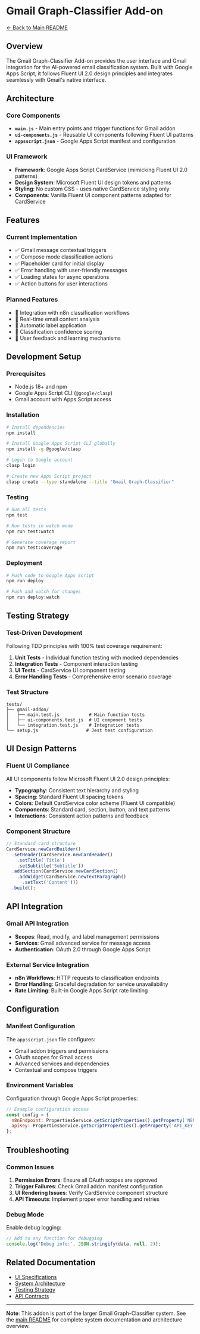 # Gmail Graph-Classifier Add-on

[← Back to Main README](../../README.md)

## Overview

The Gmail Graph-Classifier Add-on provides the user interface and Gmail integration for the AI-powered email classification system. Built with Google Apps Script, it follows Fluent UI 2.0 design principles and integrates seamlessly with Gmail's native interface.

## Architecture

### Core Components

- **`main.js`** - Main entry points and trigger functions for Gmail addon
- **`ui-components.js`** - Reusable UI components following Fluent UI patterns
- **`appsscript.json`** - Google Apps Script manifest and configuration

### UI Framework

- **Framework**: Google Apps Script CardService (mimicking Fluent UI 2.0 patterns)
- **Design System**: Microsoft Fluent UI design tokens and patterns
- **Styling**: No custom CSS - uses native CardService styling only
- **Components**: Vanilla Fluent UI component patterns adapted for CardService

## Features

### Current Implementation

- ✅ Gmail message contextual triggers
- ✅ Compose mode classification actions
- ✅ Placeholder card for initial display
- ✅ Error handling with user-friendly messages
- ✅ Loading states for async operations
- ✅ Action buttons for user interactions

### Planned Features

- 🔄 Integration with n8n classification workflows
- 🔄 Real-time email content analysis
- 🔄 Automatic label application
- 🔄 Classification confidence scoring
- 🔄 User feedback and learning mechanisms

## Development Setup

### Prerequisites

- Node.js 18+ and npm
- Google Apps Script CLI (`@google/clasp`)
- Gmail account with Apps Script access

### Installation

```bash
# Install dependencies
npm install

# Install Google Apps Script CLI globally
npm install -g @google/clasp

# Login to Google account
clasp login

# Create new Apps Script project
clasp create --type standalone --title "Gmail Graph-Classifier"
```

### Testing

```bash
# Run all tests
npm test

# Run tests in watch mode
npm run test:watch

# Generate coverage report
npm run test:coverage
```

### Deployment

```bash
# Push code to Google Apps Script
npm run deploy

# Push and watch for changes
npm run deploy:watch
```

## Testing Strategy

### Test-Driven Development

Following TDD principles with 100% test coverage requirement:

1. **Unit Tests** - Individual function testing with mocked dependencies
2. **Integration Tests** - Component interaction testing
3. **UI Tests** - CardService UI component testing
4. **Error Handling Tests** - Comprehensive error scenario coverage

### Test Structure

```
tests/
├── gmail-addon/
│   ├── main.test.js           # Main function tests
│   ├── ui-components.test.js  # UI component tests
│   └── integration.test.js    # Integration tests
└── setup.js                  # Jest test configuration
```

## UI Design Patterns

### Fluent UI Compliance

All UI components follow Microsoft Fluent UI 2.0 design principles:

- **Typography**: Consistent text hierarchy and styling
- **Spacing**: Standard Fluent UI spacing tokens
- **Colors**: Default CardService color scheme (Fluent UI compatible)
- **Components**: Standard card, section, button, and text patterns
- **Interactions**: Consistent action patterns and feedback

### Component Structure

```javascript
// Standard card structure
CardService.newCardBuilder()
  .setHeader(CardService.newCardHeader()
    .setTitle('Title')
    .setSubtitle('Subtitle'))
  .addSection(CardService.newCardSection()
    .addWidget(CardService.newTextParagraph()
      .setText('Content')))
  .build();
```

## API Integration

### Gmail API Integration

- **Scopes**: Read, modify, and label management permissions
- **Services**: Gmail advanced service for message access
- **Authentication**: OAuth 2.0 through Google Apps Script

### External Service Integration

- **n8n Workflows**: HTTP requests to classification endpoints
- **Error Handling**: Graceful degradation for service unavailability
- **Rate Limiting**: Built-in Google Apps Script rate limiting

## Configuration

### Manifest Configuration

The `appsscript.json` file configures:

- Gmail addon triggers and permissions
- OAuth scopes for Gmail access
- Advanced services and dependencies
- Contextual and compose triggers

### Environment Variables

Configuration through Google Apps Script properties:

```javascript
// Example configuration access
const config = {
  n8nEndpoint: PropertiesService.getScriptProperties().getProperty('N8N_ENDPOINT'),
  apiKey: PropertiesService.getScriptProperties().getProperty('API_KEY')
};
```

## Troubleshooting

### Common Issues

1. **Permission Errors**: Ensure all OAuth scopes are approved
2. **Trigger Failures**: Check Gmail addon manifest configuration
3. **UI Rendering Issues**: Verify CardService component structure
4. **API Timeouts**: Implement proper error handling and retries

### Debug Mode

Enable debug logging:

```javascript
// Add to any function for debugging
console.log('Debug info:', JSON.stringify(data, null, 2));
```

## Related Documentation

- [UI Specifications](../../docs/design/ui-specifications.md)
- [System Architecture](../../docs/architecture/system-design.md)
- [Testing Strategy](../../docs/implementation/testing-strategy.md)
- [API Contracts](../../docs/implementation/api-contracts.md)

---

**Note**: This addon is part of the larger Gmail Graph-Classifier system. See the [main README](../../README.md) for complete system documentation and architecture overview.